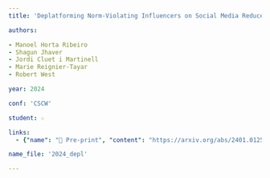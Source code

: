 ```yaml
---
title: 'Deplatforming Norm-Violating Influencers on Social Media Reduces Overall Online Attention Toward Them'

authors:

- Manoel Horta Ribeiro
- Shagun Jhaver
- Jordi Cluet i Martinell
- Marie Reignier-Tayar
- Robert West

year: 2024

conf: 'CSCW'

student: ☆

links:
  - {"name": "📄 Pre-print", "content": "https://arxiv.org/abs/2401.01253"}

name_file: '2024_depl'

---
```



